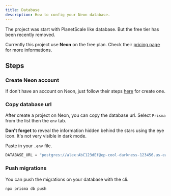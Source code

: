 ```yaml
---
title: Database
description: How to config your Neon database.
---
```


The project was start with PlanetScale like database. But the free tier has been recently removed.

Currently this project use **Neon** on the free plan. Check their [pricing page](https://neon.tech/pricing) for more informations.

## Steps

### Create Neon account

If don't have an account on Neon, just follow their steps [here](https://neon.tech/docs/get-started-with-neon/signing-up) for create one.

### Copy database url

After create a project on Neon, you can copy the database url. Select `Prisma` from the list then the `env` tab.

<b>Don't forget</b> to reveal the information hidden behind the stars using
the eye icon. It's not very visible in dark mode.

Paste in your `.env` file.

```js
DATABASE_URL = "postgres://alex:AbC123dEf@ep-cool-darkness-123456.us-east-2.aws.neon.tech/dbname";
```

### Push migrations

You can push the migrations on your database with the cli.

```bash
npx prisma db push
```
